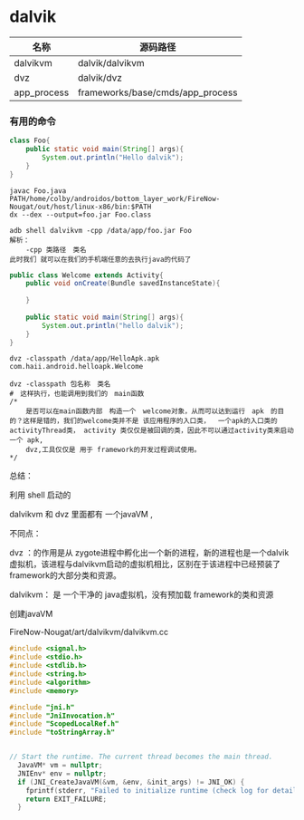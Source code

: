 # dalvik

| 名称        | 源码路径                         |
| ----------- | -------------------------------- |
| dalvikvm    | dalvik/dalvikvm                  |
| dvz         | dalvik/dvz                       |
| app_process | frameworks/base/cmds/app_process |



### 有用的命令

```java
class Foo{
    public static void main(String[] args){
        System.out.println("Hello dalvik");
    }
}
```



```shell
javac Foo.java
PATH/home/colby/androidos/bottom_layer_work/FireNow-Nougat/out/host/linux-x86/bin:$PATH
dx --dex --output=foo.jar Foo.class

adb shell dalvikvm -cpp /data/app/foo.jar Foo
解析：
	-cpp 类路径　类名
此时我们 就可以在我们的手机端任意的去执行java的代码了
```





```java
public class Welcome extends Activity{
    public void onCreate(Bundle savedInstanceState){
        
    }
    
    public static void main(String[] args){
        System.out.println("hello dalvik");
    }
}
```

```shell
dvz -classpath /data/app/HelloApk.apk com.haii.android.helloapk.Welcome

dvz -classpath 包名称　类名
#　这样执行，也能调用到我们的　main函数　　
/*
	是否可以在main函数内部　构造一个　welcome对象，从而可以达到运行　apk　的目的？这样是错的，我们的welcome类并不是 该应用程序的入口类，  一个apk的入口类的activityThread类， activity 类仅仅是被回调的类，因此不可以通过activity类来启动一个 apk,  
	dvz,工具仅仅是 用于 framework的开发过程调试使用。
*/
```



总结：

利用 shell  启动的

dalvikvm 和 dvz 里面都有 一个javaVM ,  

不同点：

dvz ：的作用是从 zygote进程中孵化出一个新的进程，新的进程也是一个dalvik虚拟机，该进程与dalvikvm启动的虚拟机相比，区别在于该进程中已经预装了framework的大部分类和资源。

dalvikvm： 是 一个干净的 java虚拟机，没有预加载 framework的类和资源



创建javaVM 

FireNow-Nougat/art/dalvikvm/dalvikvm.cc

```c++
#include <signal.h>
#include <stdio.h>
#include <stdlib.h>
#include <string.h>
#include <algorithm>
#include <memory>

#include "jni.h"
#include "JniInvocation.h"
#include "ScopedLocalRef.h"
#include "toStringArray.h"


// Start the runtime. The current thread becomes the main thread.
  JavaVM* vm = nullptr;
  JNIEnv* env = nullptr;
  if (JNI_CreateJavaVM(&vm, &env, &init_args) != JNI_OK) {
    fprintf(stderr, "Failed to initialize runtime (check log for details)\n");
    return EXIT_FAILURE;
  }

```



